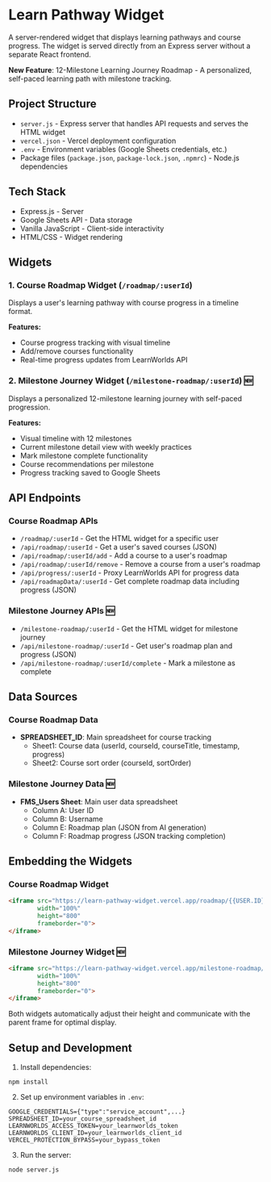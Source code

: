 # Learn Pathway Widget

A server-rendered widget that displays learning pathways and course progress. The widget is served directly from an Express server without a separate React frontend.

**New Feature**: 12-Milestone Learning Journey Roadmap - A personalized, self-paced learning path with milestone tracking.

## Project Structure

- `server.js` - Express server that handles API requests and serves the HTML widget
- `vercel.json` - Vercel deployment configuration
- `.env` - Environment variables (Google Sheets credentials, etc.)
- Package files (`package.json`, `package-lock.json`, `.npmrc`) - Node.js dependencies

## Tech Stack

- Express.js - Server
- Google Sheets API - Data storage
- Vanilla JavaScript - Client-side interactivity
- HTML/CSS - Widget rendering


## Widgets

### 1. Course Roadmap Widget (`/roadmap/:userId`)
Displays a user's learning pathway with course progress in a timeline format.

**Features:**
- Course progress tracking with visual timeline
- Add/remove courses functionality
- Real-time progress updates from LearnWorlds API

### 2. Milestone Journey Widget (`/milestone-roadmap/:userId`) 🆕
Displays a personalized 12-milestone learning journey with self-paced progression.

**Features:**
- Visual timeline with 12 milestones
- Current milestone detail view with weekly practices
- Mark milestone complete functionality
- Course recommendations per milestone
- Progress tracking saved to Google Sheets



## API Endpoints

### Course Roadmap APIs
- `/roadmap/:userId` - Get the HTML widget for a specific user
- `/api/roadmap/:userId` - Get a user's saved courses (JSON)
- `/api/roadmap/:userId/add` - Add a course to a user's roadmap
- `/api/roadmap/:userId/remove` - Remove a course from a user's roadmap
- `/api/progress/:userId` - Proxy LearnWorlds API for progress data
- `/api/roadmapData/:userId` - Get complete roadmap data including progress (JSON)

### Milestone Journey APIs 🆕
- `/milestone-roadmap/:userId` - Get the HTML widget for milestone journey
- `/api/milestone-roadmap/:userId` - Get user's roadmap plan and progress (JSON)
- `/api/milestone-roadmap/:userId/complete` - Mark a milestone as complete

## Data Sources

### Course Roadmap Data
- **SPREADSHEET_ID**: Main spreadsheet for course tracking
  - Sheet1: Course data (userId, courseId, courseTitle, timestamp, progress)
  - Sheet2: Course sort order (courseId, sortOrder)

### Milestone Journey Data 🆕
- **FMS_Users Sheet**: Main user data spreadsheet
  - Column A: User ID
  - Column B: Username
  - Column E: Roadmap plan (JSON from AI generation)
  - Column F: Roadmap progress (JSON tracking completion)


## Embedding the Widgets

### Course Roadmap Widget
```html
<iframe src="https://learn-pathway-widget.vercel.app/roadmap/{{USER.ID}}?username={{USER.USERNAME}}" 
        width="100%" 
        height="800" 
        frameborder="0">
</iframe>
```

### Milestone Journey Widget 🆕
```html
<iframe src="https://learn-pathway-widget.vercel.app/milestone-roadmap/{{USER.ID}}?username={{USER.USERNAME}}" 
        width="100%" 
        height="800" 
        frameborder="0">
</iframe>
```

Both widgets automatically adjust their height and communicate with the parent frame for optimal display.

## Setup and Development

1. Install dependencies:
```
npm install
```

2. Set up environment variables in `.env`:
```
GOOGLE_CREDENTIALS={"type":"service_account",...}
SPREADSHEET_ID=your_course_spreadsheet_id
LEARNWORLDS_ACCESS_TOKEN=your_learnworlds_token
LEARNWORLDS_CLIENT_ID=your_learnworlds_client_id
VERCEL_PROTECTION_BYPASS=your_bypass_token
```

3. Run the server:
```
node server.js
```

